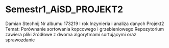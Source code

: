 # Semestr1_AiSD_PROJEKT2
Damian Stechnij
Nr albumu 173219
I rok Inzynieria i analiza danych
Projekt2
Temat: Porównanie sortowania kopcowego i grzebieniowego
Repozytorium zawiera pliki źródłowe z dwoma algorytmami sortującymi oraz sprawozdanie
